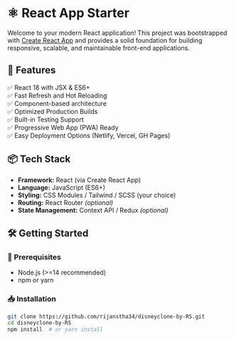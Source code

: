 # ⚛️ React App Starter

Welcome to your modern React application! This project was bootstrapped with [Create React App](https://github.com/facebook/create-react-app) and provides a solid foundation for building responsive, scalable, and maintainable front-end applications.

## 🚀 Features

✅ React 18 with JSX & ES6+  
✅ Fast Refresh and Hot Reloading  
✅ Component-based architecture  
✅ Optimized Production Builds  
✅ Built-in Testing Support  
✅ Progressive Web App (PWA) Ready  
✅ Easy Deployment Options (Netlify, Vercel, GH Pages)

## 📦 Tech Stack

- **Framework:** React (via Create React App)
- **Language:** JavaScript (ES6+)
- **Styling:** CSS Modules / Tailwind / SCSS (your choice)
- **Routing:** React Router *(optional)*
- **State Management:** Context API / Redux *(optional)*

## 🛠️ Getting Started

### 🔧 Prerequisites

- Node.js (>=14 recommended)
- npm or yarn

### 📥 Installation

```bash
git clone https://github.com/rijanstha34/disneyclone-by-RS.git
cd disneyclone-by-RS
npm install  # or yarn install
